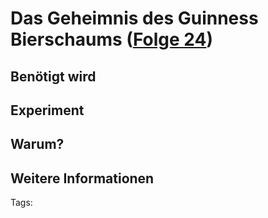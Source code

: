 # Das Geheimnis des Guinness Bierschaums ([Folge 24](http://minkorrekt.de/methodisch-inkorrekt-folge-24-mathematisch-physikalischer-salon/))

## Benötigt wird

## Experiment

## Warum?

## Weitere Informationen


Tags: 
